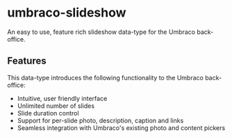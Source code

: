 # umbraco-slideshow

An easy to use, feature rich slideshow data-type for the Umbraco back-office.

## Features

This data-type introduces the following functionality to the Umbraco back-office:

- Intuitive, user friendly interface
- Unlimited number of slides
- Slide duration control
- Support for per-slide photo, description, caption and links
- Seamless integration with Umbraco's existing photo and content pickers

